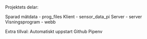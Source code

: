 Projektets delar:

Sparad mätdata - prog_files 
Klient - sensor_data_pi
Server - server
Visningsprogram - webb

Extra tillval:
Automatiskt uppstart
Github
Pipenv
